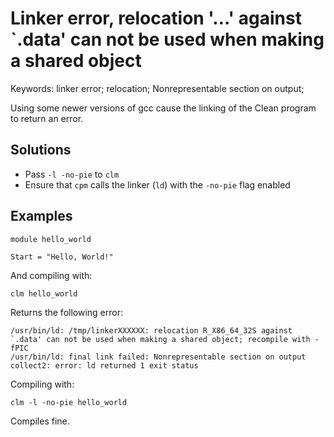 # Linker error, relocation '&#8230;' against \`.data' can not be used when making a shared object

Keywords: linker error; relocation; Nonrepresentable section on output;

Using some newer versions of gcc cause the linking of the Clean program to
return an error.

## Solutions

- Pass `-l -no-pie` to `clm`
- Ensure that `cpm` calls the linker (`ld`) with the `-no-pie` flag enabled

## Examples

```clean
module hello_world

Start = "Hello, World!"
```

And compiling with:
```text
clm hello_world
```

Returns the following error:
```text
/usr/bin/ld: /tmp/linkerXXXXXX: relocation R_X86_64_32S against `.data' can not be used when making a shared object; recompile with -fPIC
/usr/bin/ld: final link failed: Nonrepresentable section on output
collect2: error: ld returned 1 exit status
```

Compiling with:
```text
clm -l -no-pie hello_world
```
Compiles fine.
